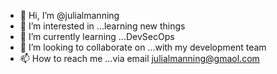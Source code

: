 - 👋 Hi, I’m @julialmanning
- 👀 I’m interested in ...learning new things
- 🌱 I’m currently learning ...DevSecOps
- 💞️ I’m looking to collaborate on ...with my development team
- 📫 How to reach me ...via email julialmanning@gmaol.com

<!---
julialmanning/julialmanning is a ✨ special ✨ repository because its `README.md` (this file) appears on your GitHub profile.
You can click the Preview link to take a look at your changes.
--->
